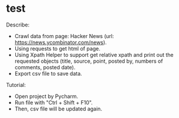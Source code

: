 # test
Describe:
- Crawl data from page: Hacker News (url: https://news.ycombinator.com/news).
- Using requests to get html of page.
- Using Xpath Helper to support get relative xpath and print out the requested objects (title, source, point, posted by, numbers of comments, posted date).
- Export csv file to save data.

Tutorial:
- Open project by Pycharm.
- Run file with "Ctrl + Shift + F10".
- Then, csv file will be updated again.
